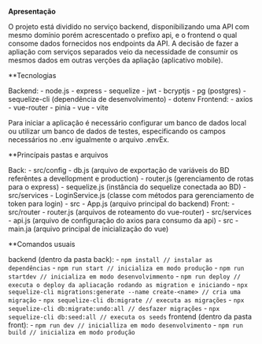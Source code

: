 **Apresentação**

O projeto está dividido no serviço backend, disponibilizando uma API com mesmo domínio porém acrescentado o prefixo api, e o frontend o qual consome dados fornecidos nos endpoints da API. A decisão de fazer a apliação com serviços separados veio da necessidade de consumir os mesmos dados em outras verções da apliação (aplicativo mobile).

**Tecnologias

Backend:
    - node.js
    - express
    - sequelize
    - jwt
    - bcryptjs
    - pg (postgres)
    - sequelize-cli (dependência de desenvolvimento)
    - dotenv
Frontend:
    - axios
    - vue-router
    - pinia
    - vue
    - vite

Para iniciar a aplicação é necessário configurar um banco de dados local ou utilizar um banco de dados de testes, especificando os campos necessários no .env igualmente o arquivo .envEx.

**Princípais pastas e arquivos

Back:
    - src/config
        - db.js (arquivo de exportação de variáveis do BD referêntes a devellopment e production)
        - router.js (gerenciamento de rotas para o express)
        - sequelize.js (instância do sequelize conectada ao BD)
    - src/services
        - LoginService.js (classe com métodos para gerenciamento de token para login)
    - src
        - App.js (arquivo principal do backend)
Front:
    - src/router
        - router.js (arquivos de roteamento do vue-router)
    - src/services
        - api.js (arquivo de configuração do axios para consumo da api)
    - src
        - main.ja (arquivo principal de inicialização do vue)

**Comandos usuais

backend (dentro da pasta back):
    - `npm install // instalar as dependências`
    - `npm run start // inicializa em modo produção`
    - `npm run startdev // inicializa em modo desenvolvimmento`
    - `npm run deploy // executa o deploy da apliacação rodando as migration e iniciando`
    - `npx sequelize-cli migrations:generate --name create-<name> // cria uma migração`
    - `npx sequelize-cli db:migrate // executa as migrações`
    - `npx sequelize-cli db:migrate:undo:all // desfazer migrações`
    - `npx sequelize-cli db:seed:all // executa os seeds`
frontend (dentro da pasta front):
    - `npm run dev // inicialliza em modo desenvolvimento`
    - `npm run build // inicializa em modo produção`
